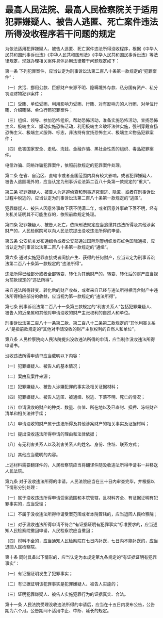 # 最高人民法院、最高人民检察院关于适用犯罪嫌疑人、被告人逃匿、死亡案件违法所得没收程序若干问题的规定

<!-- INFO END -->

为依法适用犯罪嫌疑人、被告人逃匿、死亡案件违法所得没收程序，根据《中华人民共和国刑事诉讼法》《中华人民共和国刑法》《中华人民共和国民事诉讼法》等法律规定，现就办理相关案件具体适用法律若干问题规定如下：

第一条 下列犯罪案件，应当认定为刑事诉讼法第二百八十条第一款规定的“犯罪案件”：

（一）贪污、挪用公款、巨额财产来源不明、隐瞒境外存款、私分国有资产、私分罚没财物犯罪案件；

（二）受贿、单位受贿、利用影响力受贿、行贿、对有影响力的人行贿、对单位行贿、介绍贿赂、单位行贿犯罪案件；

（三）组织、领导、参加恐怖组织，帮助恐怖活动，准备实施恐怖活动，宣扬恐怖主义、极端主义、煽动实施恐怖活动，利用极端主义破坏法律实施，强制穿戴宣扬恐怖主义、极端主义服饰、标志，非法持有宣扬恐怖主义、极端主义物品犯罪案件；

（四）危害国家安全、走私、洗钱、金融诈骗、黑社会性质的组织、毒品犯罪案件。

电信诈骗、网络诈骗犯罪案件，依照前款规定的犯罪案件处理。

第二条 在省、自治区、直辖市或者全国范围内具有较大影响，或者犯罪嫌疑人、被告人逃匿境外的，应当认定为刑事诉讼法第二百八十条第一款规定的“重大”。

第三条 犯罪嫌疑人、被告人为逃避侦查和刑事追究潜逃、隐匿，或者在刑事诉讼过程中脱逃的，应当认定为刑事诉讼法第二百八十条第一款规定的“逃匿”。

犯罪嫌疑人、被告人因意外事故下落不明满二年，或者因意外事故下落不明，经有关机关证明其不可能生存的，依照前款规定处理。

第四条 犯罪嫌疑人、被告人死亡，依照刑法规定应当追缴其违法所得及其他涉案财产的，人民检察院可以向人民法院提出没收违法所得的申请。

第五条 公安机关发布通缉令或者公安部通过国际刑警组织发布红色国际通报，应当认定为刑事诉讼法第二百八十条第一款规定的“通缉”。

第六条 通过实施犯罪直接或者间接产生、获得的任何财产，应当认定为刑事诉讼法第二百八十条第一款规定的“违法所得”。

违法所得已经部分或者全部转变、转化为其他财产的，转变、转化后的财产应当视为前款规定的“违法所得”。

来自违法所得转变、转化后的财产收益，或者来自已经与违法所得相混合财产中违法所得相应部分的收益，应当视为第一款规定的“违法所得”。

第七条 刑事诉讼法第二百八十一条第三款规定的“利害关系人”包括犯罪嫌疑人、被告人的近亲属和其他对申请没收的财产主张权利的自然人和单位。

刑事诉讼法第二百八十一条第二款、第二百八十二条第二款规定的“其他利害关系人”是指前款规定的“其他对申请没收的财产主张权利的自然人和单位”。

第八条 人民检察院向人民法院提出没收违法所得的申请，应当制作没收违法所得申请书。

没收违法所得申请书应当载明以下内容：

（一）犯罪嫌疑人、被告人的基本情况；

（二）案由及案件来源；

（三）犯罪嫌疑人、被告人涉嫌犯罪的事实及相关证据材料；

（四）犯罪嫌疑人、被告人逃匿、被通缉、脱逃、下落不明、死亡的情况；

（五）申请没收的财产的种类、数量、价值、所在地以及已查封、扣押、冻结财产清单和相关法律手续；

（六）申请没收的财产属于违法所得及其他涉案财产的相关事实及证据材料；

（七）提出没收违法所得申请的理由和法律依据；

（八）有无利害关系人以及利害关系人的姓名、身份、住址、联系方式；

（九）其他应当载明的内容。

上述材料需要翻译件的，人民检察院应当将翻译件随没收违法所得申请书一并移送人民法院。

第九条 对于没收违法所得的申请，人民法院应当在三十日内审查完毕，并根据以下情形分别处理：

（一）属于没收违法所得申请受案范围和本院管辖，且材料齐全、有证据证明有犯罪事实的，应当受理；

（二）不属于没收违法所得申请受案范围或者本院管辖的，应当退回人民检察院；

（三）对于没收违法所得申请不符合“有证据证明有犯罪事实”标准要求的，应当通知人民检察院撤回申请，人民检察院应当撤回；

（四）材料不全的，应当通知人民检察院在七日内补送，七日内不能补送的，应当退回人民检察院。

第十条 同时具备以下情形的，应当认定为本规定第九条规定的“有证据证明有犯罪事实”：

（一）有证据证明发生了犯罪事实；

（二）有证据证明该犯罪事实是犯罪嫌疑人、被告人实施的；

（三）证明犯罪嫌疑人、被告人实施犯罪行为的证据真实、合法。

第十一条 人民法院受理没收违法所得的申请后，应当在十五日内发布公告，公告期为六个月。公告期间不适用中止、中断、延长的规定。